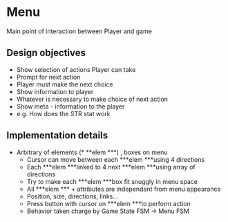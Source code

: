 # Menu

Main point of interaction between Player and game

## Design objectives
- Show selection of actions Player can take
- Prompt for next action
- Player must make the next choice
- Show information to player
- Whatever is necessary to make choice of next action
- Show meta - information to the player
- e.g. How does the STR stat work

## Implementation details
- Arbitrary of elements (* **elem ***)
    , boxes on menu
    - Cursor can move between each ***elem ***using 4 directions
    - Each ***elem ***linked to 4 next ***elem ***using array of directions
    - Try to make each ***elem ***box fit snuggly in menu space
    - All ***elem *** + attributes are independent from menu appearance
    - Position, size, directions, links...
    - Press button with cursor on ***elem ***to perform action
    - Behavior taken charge by Game State FSM -> Menu FSM